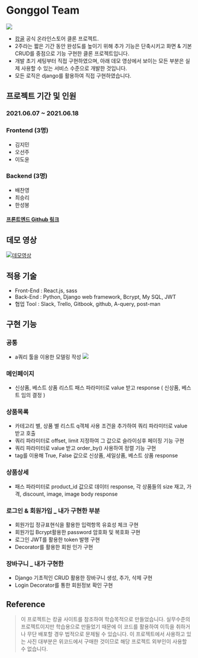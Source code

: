 # Gonggol Team
![](https://github.com/wecode-bootcamp-korea/21-1st-gonggol-frontend/blob/master/public/images/common/logo_tm.png?raw=true)
- [캉골](https://kangolkorea.com/) 공식 온라인스토어 클론 프로젝트.
- 2주라는 짧은 기간 동안 완성도를 높이기 위해 추가 기능은 단축시키고 화면 & 기본 CRUD를 중점으로 기능 구현한 클론 프로젝트입니다.
- 개발 초기 세팅부터 직접 구현하였으며, 아래 데모 영상에서 보이는 모든 부분은 실제 사용할 수 있는 서비스 수준으로 개발한 것입니다.
- 모든 로직은 django를 활용하여 직접 구현하였습니다.
## 프로젝트 기간 및 인원
### 2021.06.07 ~ 2021.06.18
### Frontend (3명)
- 김지민
- 오선주
- 이도윤
### Backend (3명)
- 배찬영
- 최승리
- 한성봉
#### [프론트엔드 Github 링크](https://github.com/wecode-bootcamp-korea/21-1st-gonggol-frontend/tree/README)
## 데모 영상
[![데모영상](http://img.youtube.com/vi/um9Wr2I_JRE/0.jpg)](https://www.youtube.com/watch?v=um9Wr2I_JRE)
## 적용 기술
- Front-End : React.js, sass
- Back-End : Python, Django web framework, Bcrypt, My SQL, JWT
- 협업 Tool : Slack, Trello, Gitbook, github, A-query, post-man
## 구현 기능
### 공통
- a쿼리 툴을 이용한 모델링 작성
![](https://images.velog.io/images/cj4207/post/d22c1eea-541e-4acc-a60d-c7456c88124d/%E1%84%86%E1%85%A9%E1%84%83%E1%85%A6%E1%86%AF%E1%84%85%E1%85%B5%E1%86%BC.PNG)
### 메인페이지
- 신상품, 베스트 상품 리스트 패스 파라미터로 value 받고 response ( 신상품, 베스트 임의 결정 )
### 상품목록
- 카테고리 별, 상품 별 리스트 q객체 사용 조건을 추가하여 쿼리 파라미터로 value 받고 호출
- 쿼리 파라미터로 offset, limit 지정하여 그 값으로 슬라이싱후 페이징 기능 구현
- 쿼리 파라미터로 value 받고 order_by() 사용하여 정렬 기능 구현
- tag를 이용해 True, False 값으로 신상품, 세일상품, 베스트 상품 response
### 상품상세
- 패스 파라미터로 product_id 값으로 데이터 response, 각 상품들의 size 재고, 가격, discount, image, image body response
### 로그인 & 회원가입 _ 내가 구현한 부분
- 회원가입 정규표현식을 활용한 입력항목 유효성 체크 구현
- 회원가입 Bcrypt활용한 password 암호화 및 복호화 구현
- 로그인 JWT를 활용한 token 발행 구현
- Decorator를 활용한 회원 인가 구현
### 장바구니 _ 내가 구현한 
- Django 기초적인 CRUD 활용한 장바구니 생성, 추가, 삭제 구현
- Login Decorator를 통한 회원정보 확인 구현
## Reference
> 이 프로젝트는 캉골 사이트를 참조하여 학습목적으로 만들었습니다.
> 실무수준의 프로젝트이지만 학습용으로 만들었기 때문에 이 코드를 활용하여 이득을 취하거나 무단 배포할 경우 법적으로 문제될 수 있습니다.
> 이 프로젝트에서 사용하고 있는 사진 대부분은 위코드에서 구매한 것이므로 해당 프로젝트 외부인이 사용할 수 없습니다.
